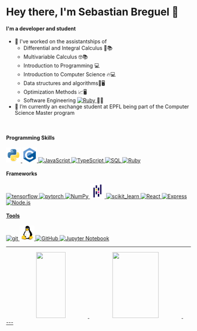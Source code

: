 # Hey there, I'm Sebastian Breguel 👋 
<h4> I'm a developer and student </h4>

- 🔭 I've worked on the assistantships of 
    - Differential and Integral Calculus 📝📚
    - Multivariable Calculus 🤓📚
    - Introduction to Programming 💻
    - Introduction to Computer Science 🔥💻
    - Data structures and algorithms🧠🖥️
    - Optimization Methods 📈🖥
    - Software Engineering [![Ruby](https://cdn.emojidex.com/emoji/mdpi/Ruby.png "Ruby") ](https://www.ruby-lang.org) 👨‍💻 
- 🌱 I’m currently an exchange student at EPFL being part of the Computer Science Master program




<br />

#### Programming Skills
<a href="https://www.python.org" target="_blank" rel="noreferrer"> <img src="https://raw.githubusercontent.com/devicons/devicon/master/icons/python/python-original.svg" alt="python" width="40" height="40"/> </a> <a href="https://www.cprogramming.com/" target="_blank" rel="noreferrer"> <img src="https://raw.githubusercontent.com/devicons/devicon/master/icons/c/c-original.svg" alt="c" width="40" height="40"/> </a>
<a href="https://developer.mozilla.org/en-US/docs/Web/JavaScript" target="_blank" rel="noreferrer">
  <img src="https://www.vectorlogo.zone/logos/javascript/javascript-icon.svg" alt="JavaScript" width="40" height="40"/>
</a><a href="https://www.typescriptlang.org/" target="_blank" rel="noreferrer">
  <img src="https://www.vectorlogo.zone/logos/typescriptlang/typescriptlang-icon.svg" alt="TypeScript" width="40" height="40"/>
</a><a href="https://en.wikipedia.org/wiki/SQL" target="_blank" rel="noreferrer">
  <img src="https://www.vectorlogo.zone/logos/postgresql/postgresql-icon.svg" alt="SQL" width="40" height="40"/>
</a><a href="https://www.ruby-lang.org/" target="_blank" rel="noreferrer">
  <img src="https://www.vectorlogo.zone/logos/ruby-lang/ruby-lang-icon.svg" alt="Ruby" width="40" height="40"/>
</a>





    
#### Frameworks
<a href="https://www.tensorflow.org" target="_blank" rel="noreferrer"> <img src="https://www.vectorlogo.zone/logos/tensorflow/tensorflow-icon.svg" alt="tensorflow" width="40" height="40"/> </a> <a href="https://pytorch.org/" target="_blank" rel="noreferrer"> <img src="https://www.vectorlogo.zone/logos/pytorch/pytorch-icon.svg" alt="pytorch" width="40" height="40"/> </a>  </a><a href="https://numpy.org/" target="_blank" rel="noreferrer">
  <img src="https://www.vectorlogo.zone/logos/numpy/numpy-icon.svg" alt="NumPy" width="40" height="40"/>
</a><a href="https://pandas.pydata.org/" target="_blank" rel="noreferrer"> <img src="https://raw.githubusercontent.com/devicons/devicon/2ae2a900d2f041da66e950e4d48052658d850630/icons/pandas/pandas-original.svg" alt="pandas" width="40" height="40"/> </a> <a href="https://scikit-learn.org/" target="_blank" rel="noreferrer"> <img src="https://upload.wikimedia.org/wikipedia/commons/0/05/Scikit_learn_logo_small.svg" alt="scikit_learn" width="40" height="40"/> 
<a href="https://reactjs.org/" target="_blank" rel="noreferrer">
  <img src="https://www.vectorlogo.zone/logos/reactjs/reactjs-icon.svg" alt="React" width="40" height="40"/>
<a href="https://expressjs.com/" target="_blank" rel="noreferrer">
  <img src="https://www.vectorlogo.zone/logos/expressjs/expressjs-icon.svg" alt="Express" width="40" height="40"/>
</a><a href="https://nodejs.org/" target="_blank" rel="noreferrer">
  <img src="https://www.vectorlogo.zone/logos/nodejs/nodejs-icon.svg" alt="Node.js" width="40" height="40"/>


    



#### Tools
<a href="https://git-scm.com/" target="_blank" rel="noreferrer"> <img src="https://www.vectorlogo.zone/logos/git-scm/git-scm-icon.svg" alt="git" width="40" height="40"/> </a> <a href="https://www.linux.org/" target="_blank" rel="noreferrer"> <img src="https://raw.githubusercontent.com/devicons/devicon/master/icons/linux/linux-original.svg" alt="linux" width="40" height="40"/> </a><a href="https://github.com/" target="_blank" rel="noreferrer">
  <img src="https://www.vectorlogo.zone/logos/github/github-icon.svg" alt="GitHub" width="40" height="40"/>
</a><a href="https://jupyter.org/" target="_blank" rel="noreferrer">
  <img src="https://www.vectorlogo.zone/logos/jupyter/jupyter-icon.svg" alt="Jupyter Notebook" width="40" height="40"/>
</a>




---

<div align="center">
  <a href="https://github.com/sebastianbreguel">
  <img height="180em" width="40%" src="https://github-readme-stats.vercel.app/api?username=sebastianbreguel&show_icons=true&theme=dark&include_all_commits=true&count_private=true"/>
  <img height="180em" width="50%" src="https://github-readme-stats.vercel.app/api/top-langs/?username=sebastianbreguel&layout=compact&langs_count=7&theme=dark"/>
  <img src="https://komarev.com/ghpvc/?username=sebastianbreguel&style=flat&color=gray" alt="" />
</div>
---
